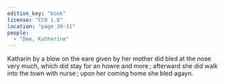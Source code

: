```yaml
---
edition_key: "book"
license: "CC0 1.0"
location: "page 30-31"
people:
  - "Dee, Katherine"
---
```

Katharin by a blow on the
eare given by her mother did bled at the nose very much, which
did stay for an howre and more ; afterward she did walk into the
town with nurse ; upon her coming home she bled agayn.

